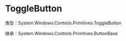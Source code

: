 # ToggleButton

类型：System.Windows.Controls.Primitives.ToggleButton

继承：System.Windows.Controls.Primitives.ButtonBase